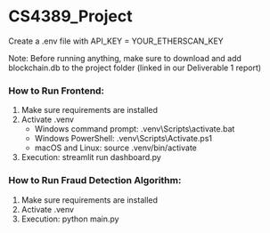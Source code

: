 # CS4389_Project

Create a .env file with
API_KEY = YOUR_ETHERSCAN_KEY

Note: Before running anything, make sure to download and add blockchain.db to the project folder (linked in our Deliverable 1 report)

### How to Run Frontend:
1. Make sure requirements are installed
2. Activate .venv
    - Windows command prompt: .venv\Scripts\activate.bat
    - Windows PowerShell: .venv\Scripts\Activate.ps1
    - macOS and Linux: source .venv/bin/activate
3. Execution: streamlit run dashboard.py

### How to Run Fraud Detection Algorithm:
1. Make sure requirements are installed
2. Activate .venv
3. Execution: python main.py


